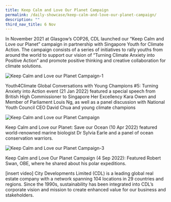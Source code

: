 ```yaml
---
title: Keep Calm and Love Our Planet Campaign
permalink: /daily-showcase/keep-calm-and-love-our-planet-campaign/
description: ""
third_nav_title: 6 Nov
---
```


In November 2021 at Glasgow’s COP26, CDL launched our “Keep Calm and Love our Planet” campaign in partnership with Singapore Youth for Climate Action. The campaign consists of a series of initiatives to rally youths from around the world to support our vision of “Turning Climate Anxiety into Positive Action” and promote positive thinking and creative collaboration for climate solutions.

![Keep Calm and Love our Planet Campaign-1](https://www.cop-pavilion.gov.sg/images/Cluster%20B/6%20Nov/P2/Image1.webp)

Youth4Climate Global Conversations with Young Champions #5: Turning Anxiety into Action event (21 Jan 2022) featured a special speech from British High Commissioner to Singapore Her Excellency Kara Owen and Member of Parliament Louis Ng, as well as a panel discussion with National Youth Council CEO David Chua and young climate champions

![Keep Calm and Love our Planet Campaign](https://www.cop-pavilion.gov.sg/images/Cluster%20B/6%20Nov/P2/Image2.webp)

Keep Calm and Love our Planet: Save our Ocean (10 Apr 2022) featured world-renowned marine biologist Dr Sylvia Earle and a panel of ocean conservation warriors.

![Keep Calm and Love our Planet Campaign-3](https://www.cop-pavilion.gov.sg/images/Cluster%20B/6%20Nov/P2/Image3.webp)

Keep Calm and Love Our Planet Campaign (4 Sep 2022): Featured Robert Swan, OBE, where he shared about his polar expeditions.

[insert video]
City Developments Limited (CDL) is a leading global real estate company with a network spanning 104 locations in 29 countries and regions. Since the 1990s, sustainability has been integrated into CDL’s corporate vision and mission to create enhanced value for our business and stakeholders.